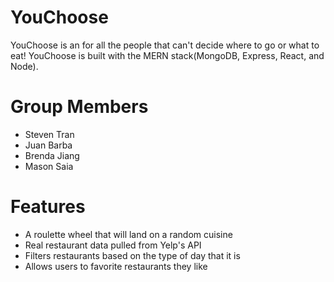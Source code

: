 # YouChoose

YouChoose is an for all the people that can't decide where to go or what to eat! YouChoose is built with the MERN stack(MongoDB, Express, React, and Node).

# Group Members
* Steven Tran
* Juan Barba
* Brenda Jiang
* Mason Saia

# Features
* A roulette wheel that will land on a random cuisine
* Real restaurant data pulled from Yelp's API
* Filters restaurants based on the type of day that it is
* Allows users to favorite restaurants they like
